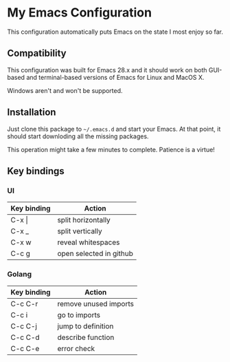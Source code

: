 # My Emacs Configuration

This configuration automatically puts Emacs on the state I most enjoy so far.


## Compatibility

This configuration was built for Emacs 28.x and it should work on both
GUI-based and terminal-based versions of Emacs for Linux and MacOS X.

Windows aren't and won't be supported.


## Installation

Just clone this package to `~/.emacs.d` and start your Emacs. At that point,
it should start downloding all the missing packages.

This operation might take a few minutes to complete. Patience is a virtue!

## Key bindings
### UI
|Key binding|Action
---|---
C-x \||split horizontally
C-x _|split vertically
C-x w|reveal whitespaces
C-c g|open selected in github

### Golang
|Key binding|Action
---|---
C-c C-r|remove unused imports
C-c i|go to imports
C-c C-j|jump to definition
C-c C-d|describe function
C-c C-e|error check
